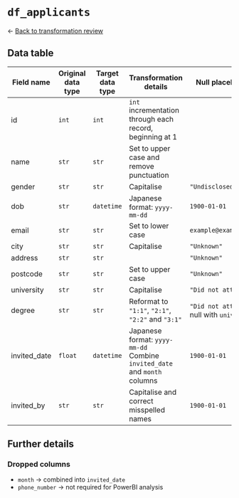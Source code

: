 # `df_applicants`
<- [Back to transformation review](../data_transformation_review.md)

## Data table
| Field name   | Original data type | Target data type	| Transformation details														| Null placeholder								|
|--------------|--------------------|-------------------|-------------------------------------------------------------------------------|-----------------------------------------------|
| id		   | `int`              | `int`				| `int` incrementation through each record, beginning at 1																		|
| name		   | `str`              | `str`				| Set to upper case and remove punctuation										|												|
| gender	   | `str`				| `str`				| Capitalise																	| `"Undisclosed"`								|
| dob		   | `str`				| `datetime`		| Japanese format: `yyyy-mm-dd`													| `1900-01-01`									|
| email        | `str`              | `str`				| Set to lower case																| `example@example.com`							|
| city         | `str`              | `str`				| Capitalise																	| `"Unknown"`									|
| address      | `str`              | `str`				|																				| `"Unknown"`									|
| postcode     | `str`              | `str`				| Set to upper case																| `"Unknown"`									|
| university   | `str`              | `str`				| Capitalise																	| `"Did not attend"`							|
| degree       | `str`              | `str`				| Reformat to `"1:1"`, `"2:1"`, `"2:2"` and `"3:1"`								| `"Did not attend"` if null with `university`	|
| invited_date | `float`            | `datetime`		| Japanese format: `yyyy-mm-dd` <br>Combine `invited_date` and `month` columns	| `1900-01-01`									|
| invited_by   | `str`              | `str`				| Capitalise and correct misspelled names										| `1900-01-01`									|

## Further details
### Dropped columns
- `month` -> combined into `invited_date`
- `phone_number` -> not required for PowerBI analysis
